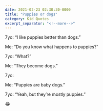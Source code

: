 ```yaml
---
date: 2021-02-23 02:30:30-0000
title: "Puppies or dogs"
category: Kid Quotes
excerpt_separator: "<!--more-->"
---
```


7yo: “I like puppies better than dogs.”

Me: “Do you know what happens to puppies?”

7yo: “What?”

Me: “They become dogs.”

7yo: <dramatic gasp>

Me: “Puppies are baby dogs.”

7yo: “Yeah, but they’re mostly puppies.”

😂
<!--more-->